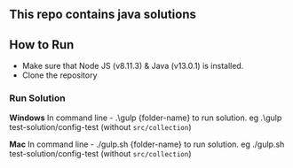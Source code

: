 ## This repo contains java solutions

## How to Run
* Make sure that Node JS (v8.11.3) & Java (v13.0.1) is installed.
* Clone the repository

### Run Solution

**Windows**
In command line - .\gulp {folder-name} to run solution.
eg .\gulp test-solution/config-test (without `src/collection`)

**Mac**
In command line - ./gulp.sh {folder-name} to run solution.
eg ./gulp.sh test-solution/config-test (without `src/collection`)
